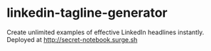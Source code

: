 # linkedin-tagline-generator
Create unlimited examples of effective LinkedIn headlines instantly. Deployed at http://secret-notebook.surge.sh
